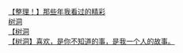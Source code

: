 [【整理！】那些年我看过的精彩](http://tieba.baidu.com/p/3351628793?see_lz=1&pn=)   
[树洞](http://tieba.baidu.com/p/3352393122?see_lz=1&pn=)   
[【树洞](http://tieba.baidu.com/p/3352962970?see_lz=1&pn=)   
[【树洞】喜欢，是你不知道的事，是我一个人的故事。](http://tieba.baidu.com/p/3351430589?see_lz=1&pn=)   
